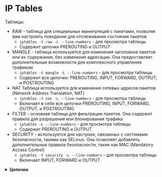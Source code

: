 # IP Tables

Таблицы:
- RAW - таблица для специальных манипуляций с пакетами, позволяя вам настроить поведение для отслеживания состояния пакетов
  - `iptables -t raw -L --line-numbers` - для просмотра таблицы
  - Cодержит цепочки PREROUTING и OUTPUT
- MANGLE - таблица используется для изменения заголовков пакетов или их содержания, без изменения адресации. Она предоставляет дополнительные возможности для комплексного управления трафиком
  - `iptables -t mangle -L --line-numbers` - для просмотра таблицы
  - Содержит все цепочки: PREROUTING, INPUT, FORWARD, OUTPUT, и POSTROUTING
- NAT Таблица используется для изменения сетевых адресов пакетов (Network Address Translation, NAT)
  - `iptables -t nat -L --line-numbers` - для просмотра таблицы
  - Включает в себя все цепочки PREROUTING, INPUT, FORWARD, OUTPUT, и POSTROUTING
- FILTER - основная таблица для фильтрации пакетов. Она содержит правила для разрешения или блокирования трафика
  - `iptables -L --line-numbers` - для просмотра таблицы
  - Содержит PREROUTING и OUTPUT
- SECURITY - используется для настроек, связанных с системами безопасности, такими как SELinux. Она позволяет добавлять дополнительные правила безопасности, такие как MAC (Mandatory Access Control)
  - `iptables -t security -L --line-numbers` - для просмотра таблицы
  -  Включает INPUT, FORWARD и OUTPUT
 
<details>
  <summary><b>Цепочки</b></summary>
  
- `iptables -L INPUT --line-numbers` - Цепочка для входящих пакетов. Все пакеты, которые направлены на локальный компьютер.
- `iptables -L FORWARD --line-numbers` - Цепочка для пересылаемых пакетов. Используется для пакетов, которые не предназначены для локального компьютера, а просто проходят через него
- `iptables -L OUTPUT --line-numbers` - Цепочка для исходящих пакетов. Все пакеты, которые генерируются локальным компьютером и направляются к другим устройствам или хостам
- `iptables -t nat -L PREROUTING --line-numbers` - Цепочка, в которой пакеты обрабатываются до маршрутизации. Она позволяет изменять пакеты сразу после их получения, например, для перенаправления трафика.
`iptables -t nat -L POSTROUTING --line-numbers` - Цепочка, в которой пакеты обрабатываются после маршрутизации и перед отправкой. Это полезно для изменения пакетов перед их окончательной отправкой, например, для изменения IP-адресов исходящих пакетов
</details>
